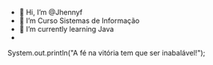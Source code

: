 - 👋 Hi, I’m @Jhennyf
- 👀 I’m Curso Sistemas de Informação 
- 🌱 I’m currently learning Java
- 

System.out.println("A fé na vitória tem que ser inabalável!");
<!---
Jhennyf/Jhennyf is a ✨ special ✨ repository because its `README.md` (this file) appears on your GitHub profile.
You can click the Preview link to take a look at your changes.
--->
